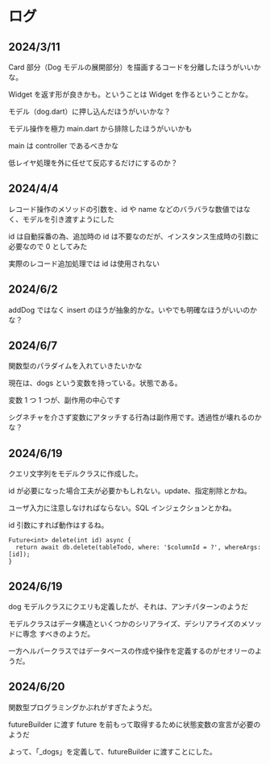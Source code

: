 # ログ

## 2024/3/11

Card 部分（Dog モデルの展開部分）を描画するコードを分離したほうがいいかな。

Widget を返す形が良きかも。ということは Widget を作るということかな。

モデル（dog.dart）に押し込んだほうがいいかな？

モデル操作を極力 main.dart から排除したほうがいいかも

main は controller であるべきかな

低レイヤ処理を外に任せて反応するだけにするのか？

## 2024/4/4

レコード操作のメソッドの引数を、id や name などのバラバラな数値ではなく、モデルを引き渡すようにした

id は自動採番の為、追加時の id は不要なのだが、インスタンス生成時の引数に必要なので 0 としてみた

実際のレコード追加処理では id は使用されない

## 2024/6/2

addDog ではなく insert のほうが抽象的かな。いやでも明確なほうがいいのかな？

## 2024/6/7

関数型のパラダイムを入れていきたいかな

現在は、dogs という変数を持っている。状態である。

変数 1 つ 1 つが、副作用の中心です

シグネチャを介さず変数にアタッチする行為は副作用です。透過性が壊れるのかな？

## 2024/6/19

クエリ文字列をモデルクラスに作成した。

id が必要になった場合工夫が必要かもしれない。update、指定削除とかね。

ユーザ入力に注意しなければならない。SQL インジェクションとかね。

id 引数にすれば動作はするね。

```
Future<int> delete(int id) async {
  return await db.delete(tableTodo, where: '$columnId = ?', whereArgs: [id]);
}
```

## 2024/6/19

dog モデルクラスにクエリも定義したが、それは、アンチパターンのようだ

モデルクラスはデータ構造といくつかのシリアライズ、デシリアライズのメソッドに専念
すべきのようだ。

一方ヘルパークラスではデータベースの作成や操作を定義するのがセオリーのようだ。

## 2024/6/20

関数型プログラミングかぶれがすぎたようだ。

futureBuilder に渡す future を前もって取得するために状態変数の宣言が必要のようだ

よって、「\_dogs」を定義して、futureBuilder に渡すことにした。
